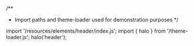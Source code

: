 <!--
type: template
name: header
-->
/**
 * Import paths and theme-loader used for demonstration purposes
 */

import '/resources/elements/header/index.js';
import { halo } from '/theme-loader.js';
halo('header');
